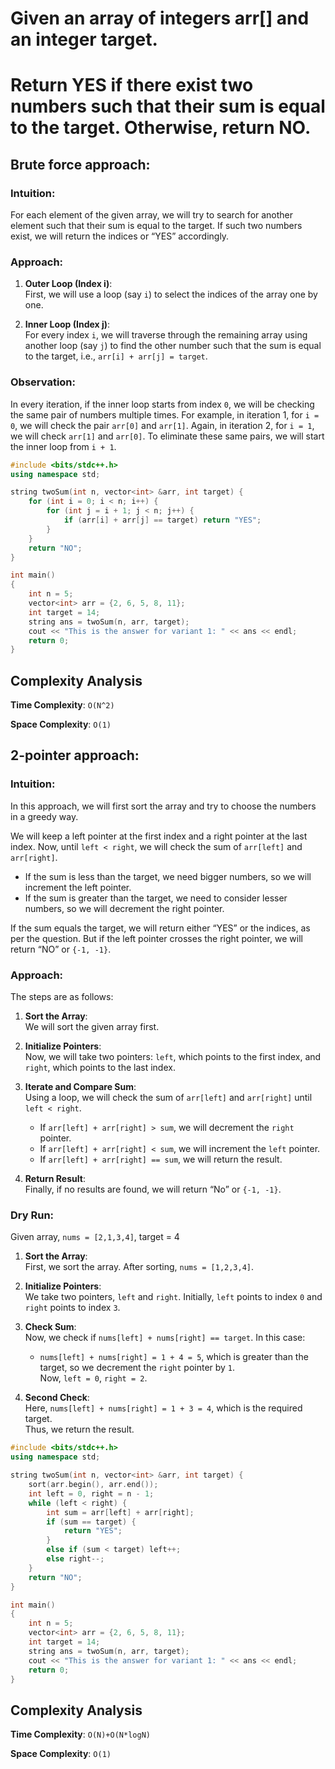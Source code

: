 # Given an array of integers arr[] and an integer target.
# Return YES if there exist two numbers such that their sum is equal to the target. Otherwise, return NO.

## Brute force approach:

### Intuition:

For each element of the given array, we will try to search for another element such that their sum is equal to the target. If such two numbers exist, we will return the indices or “YES” accordingly.

### Approach:

1. **Outer Loop (Index i)**:  
   First, we will use a loop (say `i`) to select the indices of the array one by one.

2. **Inner Loop (Index j)**:  
   For every index `i`, we will traverse through the remaining array using another loop (say `j`) to find the other number such that the sum is equal to the target, i.e., `arr[i] + arr[j] = target`.

### Observation:

In every iteration, if the inner loop starts from index `0`, we will be checking the same pair of numbers multiple times. For example, in iteration 1, for `i = 0`, we will check the pair `arr[0]` and `arr[1]`. Again, in iteration 2, for `i = 1`, we will check `arr[1]` and `arr[0]`. To eliminate these same pairs, we will start the inner loop from `i + 1`.


```cpp
#include <bits/stdc++.h>
using namespace std;

string twoSum(int n, vector<int> &arr, int target) {
    for (int i = 0; i < n; i++) {
        for (int j = i + 1; j < n; j++) {
            if (arr[i] + arr[j] == target) return "YES";
        }
    }
    return "NO";
}

int main()
{
    int n = 5;
    vector<int> arr = {2, 6, 5, 8, 11};
    int target = 14;
    string ans = twoSum(n, arr, target);
    cout << "This is the answer for variant 1: " << ans << endl;
    return 0;
}
```

## Complexity Analysis

**Time Complexity**: `O(N^2)`

**Space Complexity**: `O(1)`

## 2-pointer approach:

### Intuition:

In this approach, we will first sort the array and try to choose the numbers in a greedy way.

We will keep a left pointer at the first index and a right pointer at the last index. Now, until `left < right`, we will check the sum of `arr[left]` and `arr[right]`. 
- If the sum is less than the target, we need bigger numbers, so we will increment the left pointer.
- If the sum is greater than the target, we need to consider lesser numbers, so we will decrement the right pointer.

If the sum equals the target, we will return either “YES” or the indices, as per the question. 
But if the left pointer crosses the right pointer, we will return “NO” or `{-1, -1}`.

### Approach:

The steps are as follows:

1. **Sort the Array**:  
   We will sort the given array first.

2. **Initialize Pointers**:  
   Now, we will take two pointers: `left`, which points to the first index, and `right`, which points to the last index.

3. **Iterate and Compare Sum**:  
   Using a loop, we will check the sum of `arr[left]` and `arr[right]` until `left < right`.  
   - If `arr[left] + arr[right] > sum`, we will decrement the `right` pointer.
   - If `arr[left] + arr[right] < sum`, we will increment the `left` pointer.
   - If `arr[left] + arr[right] == sum`, we will return the result.

4. **Return Result**:  
   Finally, if no results are found, we will return “No” or `{-1, -1}`.


### Dry Run: 

Given array, `nums = [2,1,3,4]`, target = 4

1. **Sort the Array**:  
   First, we sort the array. After sorting, `nums = [1,2,3,4]`.

2. **Initialize Pointers**:  
   We take two pointers, `left` and `right`. Initially, `left` points to index `0` and `right` points to index `3`.

3. **Check Sum**:  
   Now, we check if `nums[left] + nums[right] == target`. In this case:  
   - `nums[left] + nums[right] = 1 + 4 = 5`, which is greater than the target, so we decrement the `right` pointer by `1`.  
   Now, `left = 0`, `right = 2`.

4. **Second Check**:  
   Here, `nums[left] + nums[right] = 1 + 3 = 4`, which is the required target.  
   Thus, we return the result.


```cpp
#include <bits/stdc++.h>
using namespace std;

string twoSum(int n, vector<int> &arr, int target) {
    sort(arr.begin(), arr.end());
    int left = 0, right = n - 1;
    while (left < right) {
        int sum = arr[left] + arr[right];
        if (sum == target) {
            return "YES";
        }
        else if (sum < target) left++;
        else right--;
    }
    return "NO";
}

int main()
{
    int n = 5;
    vector<int> arr = {2, 6, 5, 8, 11};
    int target = 14;
    string ans = twoSum(n, arr, target);
    cout << "This is the answer for variant 1: " << ans << endl;
    return 0;
}
```

## Complexity Analysis

**Time Complexity**: `O(N)+O(N*logN)`

**Space Complexity**: `O(1)`
